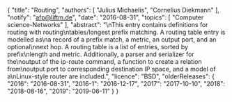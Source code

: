 {
    "title": "Routing",
    "authors": [
        "Julius Michaelis",
        "Cornelius Diekmann"
    ],
    "notify": "afp@liftm.de",
    "date": "2016-08-31",
    "topics": [
        "Computer science-Networks"
    ],
    "abstract": "\nThis entry contains definitions for routing with routing\ntables/longest prefix matching.  A routing table entry is modelled as\na record of a prefix match, a metric, an output port, and an optional\nnext hop. A routing table is a list of entries, sorted by prefix\nlength and metric. Additionally, a parser and serializer for the\noutput of the ip-route command, a function to create a relation from\noutput port to corresponding destination IP space, and a model of a\nLinux-style router are included.",
    "licence": "BSD",
    "olderReleases": {
        "2016": "2016-08-31",
        "2016-1": "2016-12-17",
        "2017": "2017-10-10",
        "2018": "2018-08-16",
        "2019": "2019-06-11"
    }
}